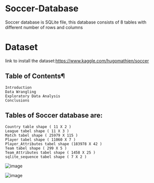 # Soccer-Database
Soccer database is SQLite file, this database consists of 8 tables with different number of rows and columns

# Dataset
link to install the dataset:https://www.kaggle.com/hugomathien/soccer

## Table of Contents¶

    Introduction
    Data Wrangling
    Exploratory Data Analysis
    Conclusions

## Tables of Soccer database are:

    Country table shape ( 11 X 2 )
    League tabel shape ( 11 X 3 )
    Match tabel shape ( 25979 X 115 )
    Player tabel shape ( 11060 X 7 )
    Player_Attributes tabel shape (183978 X 42 )
    Team tabel shape ( 299 X 5 )
    Team_Attributes tabel shape ( 1458 X 25 )
    sqlite_sequence tabel shape ( 7 X 2 )


![image](https://user-images.githubusercontent.com/49722916/119686618-ccecef00-be46-11eb-88d8-13913f879dae.png)

![image](https://user-images.githubusercontent.com/49722916/119686690-e1c98280-be46-11eb-8329-9846594d4846.png)
